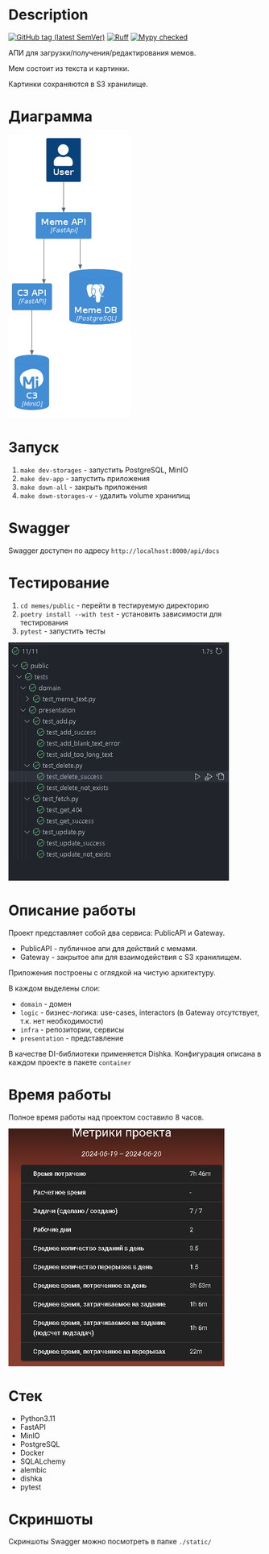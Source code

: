 # Description

[![GitHub tag (latest SemVer)](https://img.shields.io/github/v/tag/likeinlife/memes?label=version)](https://github.com/likeinlife/memes/releases)
[![Ruff](https://img.shields.io/endpoint?url=https://raw.githubusercontent.com/astral-sh/ruff/main/assets/badge/v2.json)](https://github.com/astral-sh/ruff)
<a href="http://mypy-lang.org/" target="_blank"><img src="https://img.shields.io/badge/mypy-checked-1F5082.svg" alt="Mypy checked"></a>

АПИ для загрузки/получения/редактирования мемов.

Мем состоит из текста и картинки.

Картинки сохраняются в S3 хранилище.

# Диаграмма

![](./diagrams/out/c4.png)

# Запуск

1. `make dev-storages` - запустить PostgreSQL, MinIO
2. `make dev-app` - запустить приложения
3. `make down-all` - закрыть приложения
4. `make down-storages-v` - удалить volume хранилищ

# Swagger

Swagger доступен по адресу `http://localhost:8000/api/docs`

# Тестирование

1. `cd memes/public` - перейти в тестируемую директорию
2. `poetry install --with test` - установить зависимости для тестирования
3. `pytest` - запустить тесты

![](./static/tests.png)

# Описание работы

Проект представляет собой два сервиса: PublicAPI и Gateway.

- PublicAPI - публичное апи для действий с мемами.
- Gateway - закрытое апи для взаимодействия с S3 хранилищем.

Приложения построены с оглядкой на чистую архитектуру.

В каждом выделены слои:

- `domain` - домен
- `logic` - бизнес-логика: use-cases, interactors (в Gateway отсутствует, т.к. нет необходимости)
- `infra` - репозитории, сервисы
- `presentation` - представление

В качестве DI-библиотеки применяется Dishka. Конфигурация описана в каждом проекте в пакете `container`

# Время работы

Полное время работы над проектом составило 8 часов.

![](./static/worktime_metrics.png)

# Стек

- Python3.11
- FastAPI
- MinIO
- PostgreSQL
- Docker
- SQLALchemy
- alembic
- dishka
- pytest

# Скриншоты

Скриншоты Swagger можно посмотреть в папке `./static/`
